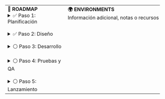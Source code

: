 <table>
  <tr>
    <td valign="top">
      <b align="center">🚀 ROADMAP</b>
      <img src="https://via.placeholder.com/400x1/FFFFFF/FFFFFF" alt="" width="180" height="1">
      <details>
        <summary>✅ Paso 1: Planificación</summary>
        Definir objetivos y alcance del proyecto.  
        Reunir recursos y establecer cronograma.
      </details>
      <br>
      <details>
        <summary>✅ Paso 2: Diseño</summary>
        Crear diagramas, wireframes y especificaciones técnicas.
      </details>
      <br>
      <details>
        <summary>⚪ Paso 3: Desarrollo</summary>
        Implementar funcionalidades principales y pruebas iniciales.
      </details>
      <br>
      <details>
        <summary>⚪ Paso 4: Pruebas y QA</summary>
        Realizar pruebas exhaustivas y corrección de errores.
      </details>
      <br>
      <details>
        <summary>⚪ Paso 5: Lanzamiento</summary>
        Despliegue a producción y documentación final.
      </details>
        </td>
    <td valign="top">
      <b align="center">🌍 ENVIRONMENTS</b>    
      <img src="https://via.placeholder.com/400x1/FFFFFF/FFFFFF" alt="" width="400" height="1">
       Información adicional, notas o recursos del proyecto
    </td>
  </tr>
</table>
